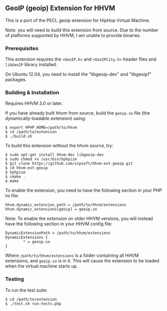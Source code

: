 ## GeoIP (geoip) Extension for HHVM

This is a port of the PECL geoip extension for HipHop Virtual Machine.

Note: you will need to build this extension from source. Due to the
number of platforms supported by HHVM, I am unable to provide binaries.

### Prerequisites

This extension requires the `<GeoIP.h>` and `<GeoIPCity.h>` header files and `libGeoIP` library installed.

On Ubuntu 12.04, you need to install the "libgeoip-dev" and "libgeoip1" packages.

### Building & Installation

Requires HHVM 3.0 or later.

If you have already built hhvm from source, build the `geoip.so` file (the dynamically-loadable extension) using:

~~~
$ export HPHP_HOME=/path/to/hhvm
$ cd /path/to/extension
$ ./build.sh
~~~

To build this extension without the hhvm source, try:

~~~
$ sudo apt-get install hhvm-dev libgeoip-dev
$ sudo chmod +x /usr/bin/hphpize
$ git clone https://github.com/vipsoft/hhvm-ext-geoip.git
$ cd hhvm-ext-geoip
$ hphpize
$ cmake .
$ make
~~~

To enable the extension, you need to have the following section in your PHP ini file:

~~~
hhvm.dynamic_extension_path = /path/to/hhvm/extensions
hhvm.dynamic_extensions[geoip] = geoip.so
~~~

Note: To enable the extension on older HHVM versions, you will instead have the following section in your HHVM config file:

~~~
DynamicExtensionPath = /path/to/hhvm/extensions
DynamicExtensions {
        * = geoip.so
}
~~~

Where `/path/to/hhvm/extensions` is a folder containing all HHVM extensions,
and `geoip.so` is in it. This will cause the extension to be loaded when the
virtual machine starts up.

### Testing

To run the test suite:

~~~
$ cd /path/to/extension
$ ./test.sh run-tests.php
~~~
